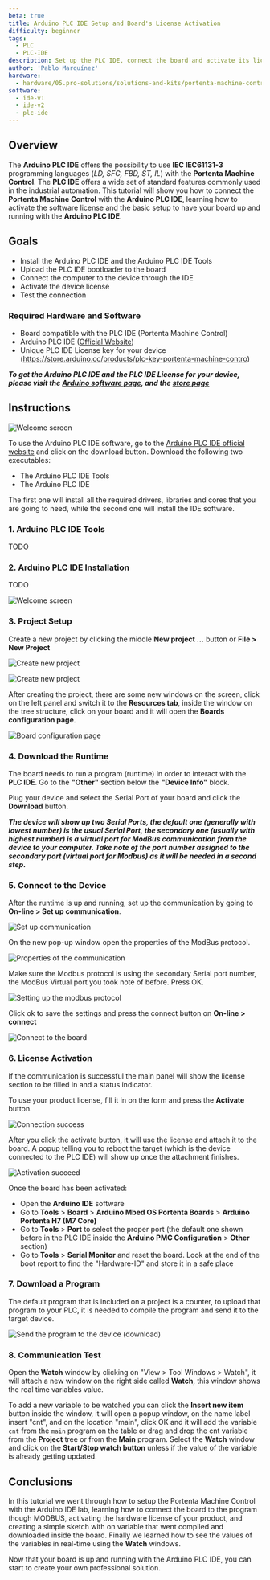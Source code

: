 ```yaml
---
beta: true
title: Arduino PLC IDE Setup and Board's License Activation
difficulty: beginner
tags: 
  - PLC
  - PLC-IDE
description: Set up the PLC IDE, connect the board and activate its license.
author: 'Pablo Marquínez'
hardware:
  - hardware/05.pro-solutions/solutions-and-kits/portenta-machine-control
software:
  - ide-v1
  - ide-v2
  - plc-ide
---
```


## Overview

The **Arduino PLC IDE** offers the possibility to use **IEC IEC61131-3** programming languages (*LD, SFC, FBD, ST, IL*) with the **Portenta Machine Control**. The **PLC IDE** offers a wide set of standard features commonly used in the industrial automation. This tutorial will show you how to connect the **Portenta Machine Control** with the **Arduino PLC IDE**, learning how to activate the software license and the basic setup to have your board up and running with the **Arduino PLC IDE**.

## Goals

- Install the Arduino PLC IDE and the Arduino PLC IDE Tools
- Upload the PLC IDE bootloader to the board
- Connect the computer to the device through the IDE
- Activate the device license
- Test the connection

### Required Hardware and Software

- Board compatible with the PLC IDE (Portenta Machine Control)
- Arduino PLC IDE ([Official Website](https://www.arduino.cc/pro/software-plc-ide))
- Unique PLC IDE License key for your device (https://store.arduino.cc/products/plc-key-portenta-machine-contro)

***To get the Arduino PLC IDE and the PLC IDE License for your device, please visit the [Arduino software page](https://www.arduino.cc/pro/software-plc-ide), and  the [store page](https://store.arduino.cc/plc-key-portenta-machine-control)***

## Instructions

![Welcome screen](assets/IdeDownloadPage.png)

To use the Arduino PLC IDE software, go to the [Arduino PLC IDE official website](https://www.arduino.cc/pro/software-plc-ide) and click on the download button. Download the following two executables:

  * The Arduino PLC IDE Tools
  * The Arduino PLC IDE

The first one will install all the required drivers, libraries and cores that you are going to need, while the second one will install the IDE software.

### 1. Arduino PLC IDE Tools

TODO
### 2. Arduino PLC IDE Installation

TODO

![Welcome screen](assets/welcome.png)

### 3. Project Setup

Create a new project by clicking the middle **New project ...** button or **File > New Project**

![Create new project](assets/newProjectFullScreen.png)

![Create new project](assets/newProject.png)

After creating the project, there are some new windows on the screen, click on the left panel and switch it to the **Resources tab**, inside the window on the tree structure, click on your board and it will open the **Boards configuration page**.

![Board configuration page](assets/projectWelcome.png)

### 4. Download the Runtime

The board needs to run a program (runtime) in order to interact with the **PLC IDE**. Go to the **"Other"** section below the **"Device Info"** block.

Plug your device and select the Serial Port of your board and click the **Download** button.

***The device will show up two Serial Ports, the default one (generally with lowest number) is the usual Serial Port, the secondary one (usually with highest number) is a virtual port for ModBus communication from the device to your computer. Take note of the port number assigned to the secondary port (virtual port for Modbus) as it will be needed in a second step.***

### 5. Connect to the Device

After the runtime is up and running, set up the communication by going to **On-line > Set up communication**.

![Set up communication](assets/onlineSetupButton.png)

On the new pop-up window open the properties of the ModBus protocol.

![Properties of the communication](assets/onlineSetup.png)

Make sure the Modbus protocol is using the secondary Serial port number, the ModBus Virtual port you took note of before.  Press OK.

![Setting up the modbus protocol](assets/onlineSetupProperties.png)

Click ok to save the settings and press the connect button on **On-line > connect**

![Connect to the board](assets/connect.png)

### 6. License Activation

If the communication is successful the main panel will show the license section to be filled in and a status indicator.

To use your product license, fill it in on the form and press the **Activate** button.

![Connection success](assets/licenseActivation.png)

After you click the activate button, it will use the license and attach it to the board. A popup telling you to reboot the target (which is the device connected to the PLC IDE) will show up once the attachment finishes.

![Activation succeed](assets/connectedAndActivated.png)

Once the board has been activated:
- Open the **Arduino IDE** software
- Go to **Tools** > **Board** > **Arduino Mbed OS Portenta Boards** > **Arduino Portenta H7 (M7 Core)**
- Go to **Tools** > **Port** to select the proper port (the default one shown before in the PLC IDE inside the **Arduino PMC Configuration** > **Other** section)
- Go to **Tools** > **Serial Monitor** and reset the board. Look at the end of the boot report to find the "Hardware-ID" and store it in a safe place

### 7. Download a Program

The default program that is included on a project is a counter, to upload that program to your PLC, it is needed to compile the program and send it to the target device.

![Send the program to the device (download)](assets/downloadCode.png)

### 8. Communication Test

Open the **Watch** window by clicking on "View > Tool Windows > Watch", it will attach a new window on the right side called **Watch**, this window shows the real time variables value.

To add a new variable to be watched you can click the **Insert new item** button inside the window, it will open a popup window, on the name label insert "cnt", and on the location "main", click OK and it will add the variable `cnt` from the `main` program on the table or drag and drop the cnt variable from the **Project** tree or from the **Main** program.
Select the **Watch** window and click on the **Start/Stop watch button** unless if the value of the variable is already getting updated.

## Conclusions

In this tutorial we went through how to setup the Portenta Machine Control with the Arduino IDE lab, learning how to connect the board to the program though MODBUS, activating the hardware license of your product, and creating a simple sketch with on variable that went compiled and downloaded inside the board. Finally we learned how to see the  values of the variables in real-time using the **Watch** windows.

 Now that your board is up and running with the Arduino PLC IDE, you can start to create your own professional solution. 